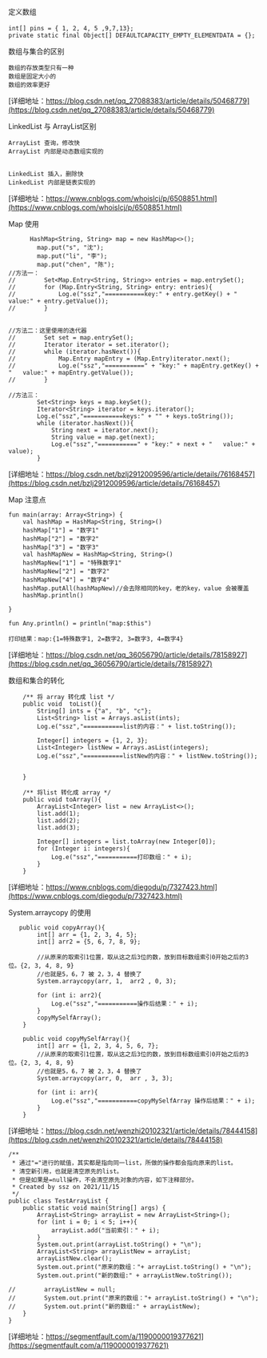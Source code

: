 
定义数组
```
int[] pins = { 1, 2, 4, 5 ,9,7,13};　
private static final Object[] DEFAULTCAPACITY_EMPTY_ELEMENTDATA = {};
```

数组与集合的区别
```
数组的存放类型只有一种
数组是固定大小的
数组的效率更好

```
[详细地址：https://blog.csdn.net/qq_27088383/article/details/50468779](https://blog.csdn.net/qq_27088383/article/details/50468779)

LinkedList 与 ArrayList区别

```
ArrayList 查询，修改快
ArrayList 内部是动态数组实现的


LinkedList 插入，删除快
LinkedList 内部是链表实现的

```
[详细地址：https://www.cnblogs.com/whoislcj/p/6508851.html](https://www.cnblogs.com/whoislcj/p/6508851.html)

Map 使用
```
      HashMap<String, String> map = new HashMap<>();
        map.put("s", "沈");
        map.put("li", "李");
        map.put("chen", "陈");
//方法一：
//        Set<Map.Entry<String, String>> entries = map.entrySet();
//        for (Map.Entry<String, String> entry: entries){
//            Log.e("ssz","===========key:" + entry.getKey() + " value:" + entry.getValue());
//        }


//方法二：这里使用的迭代器
//        Set set = map.entrySet();
//        Iterator iterator = set.iterator();
//        while (iterator.hasNext()){
//            Map.Entry mapEntry = (Map.Entry)iterator.next();
//            Log.e("ssz","===========" + "key:" + mapEntry.getKey() + "   value:" + mapEntry.getValue());
//        }

//方法三：
        Set<String> keys = map.keySet();
        Iterator<String> iterator = keys.iterator();
        Log.e("ssz","===========keys:" + "" + keys.toString());
        while (iterator.hasNext()){
            String next = iterator.next();
            String value = map.get(next);
            Log.e("ssz","===========" + "key:" + next + "   value:" + value);
        }

```
[详细地址：https://blog.csdn.net/bzlj2912009596/article/details/76168457](https://blog.csdn.net/bzlj2912009596/article/details/76168457)

Map 注意点
```
fun main(array: Array<String>) {
    val hashMap = HashMap<String, String>()
    hashMap["1"] = "数字1"
    hashMap["2"] = "数字2"
    hashMap["3"] = "数字3"
    val hashMapNew = HashMap<String, String>()
    hashMapNew["1"] = "特殊数字1"
    hashMapNew["2"] = "数字2"
    hashMapNew["4"] = "数字4"
    hashMap.putAll(hashMapNew)//会去除相同的key，老的key，value 会被覆盖
    hashMap.println()

}

fun Any.println() = println("map:$this")

打印结果：map:{1=特殊数字1, 2=数字2, 3=数字3, 4=数字4}

```
[详细地址：https://blog.csdn.net/qq_36056790/article/details/78158927](https://blog.csdn.net/qq_36056790/article/details/78158927)



数组和集合的转化
```
    /** 将 array 转化成 list */
    public void  toList(){
        String[] ints = {"a", "b", "c"};
        List<String> list = Arrays.asList(ints);
        Log.e("ssz","===========list的内容：" + list.toString());

        Integer[] integers = {1, 2, 3};
        List<Integer> listNew = Arrays.asList(integers);
        Log.e("ssz","===========listNew的内容：" + listNew.toString());


    }

    /** 将list 转化成 array */
    public void toArray(){
        ArrayList<Integer> list = new ArrayList<>();
        list.add(1);
        list.add(2);
        list.add(3);

        Integer[] integers = list.toArray(new Integer[0]);
        for (Integer i: integers){
            Log.e("ssz","===========打印数组：" + i);
        }
    }

```
[详细地址：https://www.cnblogs.com/diegodu/p/7327423.html](https://www.cnblogs.com/diegodu/p/7327423.html)


System.arraycopy  的使用
```
   public void copyArray(){
        int[] arr = {1, 2, 3, 4, 5};
        int[] arr2 = {5, 6, 7, 8, 9};

        //从原来的取索引1位置，取从这之后3位的数，放到目标数组索引0开始之后的3位。{2, 3, 4, 8, 9}
        //也就是5，6，7 被 2，3，4 替换了
        System.arraycopy(arr, 1,  arr2 , 0, 3);

        for (int i: arr2){
            Log.e("ssz","===========操作后结果：" + i);
        }
        copyMySelfArray();
    }

    public void copyMySelfArray(){
        int[] arr = {1, 2, 3, 4, 5, 6, 7};
        //从原来的取索引1位置，取从这之后3位的数，放到目标数组索引0开始之后的3位。{2, 3, 4, 8, 9}
        //也就是5，6，7 被 2，3，4 替换了
        System.arraycopy(arr, 0,  arr , 3, 3);

        for (int i: arr){
            Log.e("ssz","===========copyMySelfArray 操作后结果：" + i);
        }
    }
```
[详细地址：https://blog.csdn.net/wenzhi20102321/article/details/78444158](https://blog.csdn.net/wenzhi20102321/article/details/78444158)

```
/**
 * 通过"="进行的赋值，其实都是指向同一list，所做的操作都会指向原来的list。
 * 清空新引用，也就是清空原先的list。
 * 但是如果是=null操作，不会清空原先对象的内容，如下注释部分。
 * Created by ssz on 2021/11/15
 */
public class TestArrayList {
    public static void main(String[] args) {
        ArrayList<String> arrayList = new ArrayList<String>();
        for (int i = 0; i < 5; i++){
            arrayList.add("当前索引：" + i);
        }
        System.out.print(arrayList.toString() + "\n");
        ArrayList<String> arrayListNew = arrayList;
        arrayListNew.clear();
        System.out.print("原来的数组："+ arrayList.toString() + "\n");
        System.out.print("新的数组:" + arrayListNew.toString());

//        arrayListNew = null;
//        System.out.print("原来的数组："+ arrayList.toString() + "\n");
//        System.out.print("新的数组:" + arrayListNew);
    }
}
```
[详细地址：https://segmentfault.com/a/1190000019377621](https://segmentfault.com/a/1190000019377621)